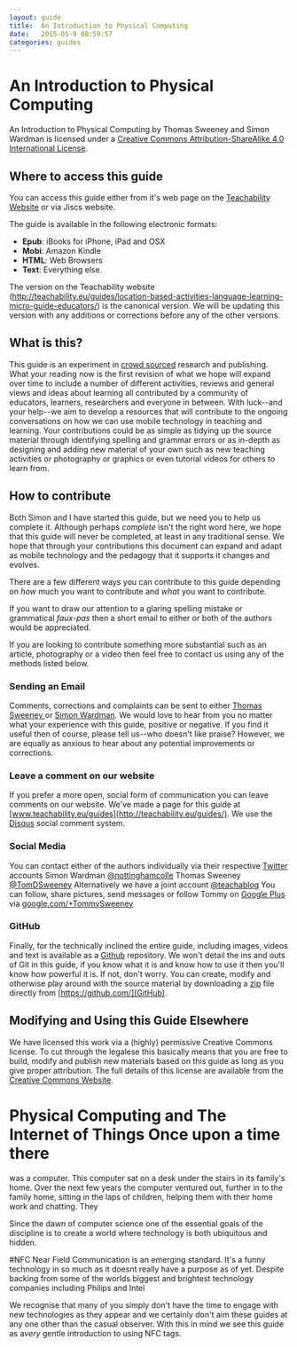 ```yaml
---
layout: guide
title:  An Introduction to Physical Computing
date:   2015-05-9 08:59:57
categories: guides
---
```


# An Introduction to Physical Computing

An Introduction to Physical Computing by Thomas Sweeney and Simon Wardman is licensed under a <a href="http://creativecommons.org/licenses/by-sa/4.0/" rel="license">Creative Commons Attribution-ShareAlike 4.0 International License</a>.


## Where to access this guide
You can access this guide either from it's web page on the [Teachability Website](http://www.teachability.eu) or via Jiscs website.

The guide is available in the following electronic formats:

* **Epub**: iBooks for iPhone, iPad and OSX
* **Mobi**: Amazon Kindle
* **HTML**: Web Browsers
* **Text**: Everything else.

The version on the Teachability website (http://teachability.eu/guides/location-based-activities-language-learning-micro-guide-educators/) is the canonical version. We will be updating this version with any additions or corrections before any of the other versions.

## What is this?
This guide is an experiment in [crowd sourced](http://en.wikipedia.org/wiki/Crowdsourcing) research and publishing. What your reading now is the first revision of what we hope will expand over time to include a number of different activities, reviews and general views and ideas about learning all contributed by a community of educators, learners, researchers and everyone in between. With luck--and your help--we aim to develop a resources that will contribute to the ongoing conversations on how we can use mobile technology in teaching and learning. Your contributions could be as simple as tidying up the source material through identifying spelling and grammar errors or as in-depth as designing and adding new material of your own such as new teaching activities or photography or graphics or even tutorial videos for others to learn from.

## How to contribute
Both Simon and I have started this guide, but we need you to help us complete it. Although perhaps *complete* isn't the right word here, we hope that this guide will never be completed, at least in any traditional sense. We hope that through your contributions this document can expand and adapt as mobile technology and the pedagogy that it supports it changes and evolves.

There are a few different ways you can contribute to this guide depending on *how* much you want to contribute and *what* you want to contribute.

If you want to draw our attention to a glaring spelling mistake or grammatical *faux-pas* then a short email to either or both of the authors would be appreciated.

If you are looking to contribute something more substantial such as an article, photography or a video then feel free to contact us using any of the methods listed below.

### Sending an Email
Comments, corrections and complaints can be sent to either [Thomas Sweeney ](mailto:tommy@teachability.eu) or [Simon Wardman](mailto:simon@teachability.eu). We would love to hear from you no matter what your experience with this guide, positive or negative. If you find it useful then of course, please tell us--who doesn't like praise? However, we are equally as anxious to hear about any potential improvements or corrections.

### Leave a comment on our website
If you prefer a more open, social form of communication you can leave comments on our website. We've made a page for this guide at [www.teachability.eu/guides](http://teachability.eu/guides/). We use the [Disqus](https://disqus.com/) social comment system.

### Social Media
You can contact either of the authors individually via their respective [Twitter](http://www.twitter.com) accounts
Simon Wardman [@nottinghamcolle](https://twitter.com/NottinghamColle)
Thomas Sweeney [@TomDSweeney](https://twitter.com/tomdsweeney)
Alternatively we have a joint account [@teachablog](https://twitter.com/teachablog)
You can follow, share pictures, send messages or follow Tommy on [Google Plus](https://plus.google.com/) via [google.com/+TommySweeney](http://www.google.com/+TommySweeney)

### GitHub
Finally, for the technically inclined the entire guide, including images, videos and text is available as a [Github](http://www.github.com) repository. We won't detail the ins and outs of Git in this guide, if you know what it is and know how to use it then you'll know how powerful it is. If not, don't worry. You can create, modify and otherwise play around with the source material by downloading a [zip](https://www.google.co.uk/?gfe_rd=cr&ei=1nhpVJzlJYuCbKy4gOgF&gws_rd=ssl#q=zip+file) file directly from [https://github.com/](GitHub).

## Modifying and Using this Guide Elsewhere
We have licensed this work via a (highly) permissive Creative Commons license. To cut through the legalese this basically means that you are free to build, modify and publish new materials based on this guide as long as you give proper attribution. The full details of this license are available from the [Creative Commons Website](http://creativecommons.org/licenses/by-nc-sa/4.0/).


# Physical Computing and The Internet of Things Once upon a time there
was a computer. This computer sat on a desk under the stairs in its
family's home. Over the next few years the computer ventured out,
further in to the family home, sitting in the laps of children,
helping them with their home work and chatting. They

Since the dawn of computer science one of the essential goals of the
discipline is to create a world where technology is both ubiquitous
and hidden.

#NFC 
Near Field Communication is an emerging standard. It's a funny
technology in so much as it doesnt really have a purpose as of yet. Despite
backing from some of the worlds biggest and brightest technology
companies including Philips and Intel

We recognise that many of you simply don't have the time to engage
with new technologies as they appear and we certainly don't aim these
guides at any one other than the casual observer. With this in mind we see this guide as a*very* gentle introduction to using NFC tags.
